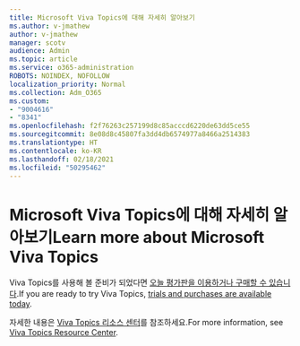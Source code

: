 ```yaml
---
title: Microsoft Viva Topics에 대해 자세히 알아보기
ms.author: v-jmathew
author: v-jmathew
manager: scotv
audience: Admin
ms.topic: article
ms.service: o365-administration
ROBOTS: NOINDEX, NOFOLLOW
localization_priority: Normal
ms.collection: Adm_O365
ms.custom:
- "9004616"
- "8341"
ms.openlocfilehash: f2f76263c257199d8c85acccd6220de63dd5ce55
ms.sourcegitcommit: 8e08d8c45807fa3dd4db6574977a8466a2514383
ms.translationtype: HT
ms.contentlocale: ko-KR
ms.lasthandoff: 02/18/2021
ms.locfileid: "50295462"
---
```

# <a name="learn-more-about-microsoft-viva-topics"></a><span data-ttu-id="4e01f-102">Microsoft Viva Topics에 대해 자세히 알아보기</span><span class="sxs-lookup"><span data-stu-id="4e01f-102">Learn more about Microsoft Viva Topics</span></span>

<span data-ttu-id="4e01f-103">Viva Topics를 사용해 볼 준비가 되었다면 [오늘 평가판을 이용하거나 구매할 수 있습니다](https://aka.ms/BuyVivaTopics).</span><span class="sxs-lookup"><span data-stu-id="4e01f-103">If you are ready to try Viva Topics, [trials and purchases are available today](https://aka.ms/BuyVivaTopics).</span></span>

<span data-ttu-id="4e01f-104">자세한 내용은 [Viva Topics 리소스 센터](https://aka.ms/viva/topics/resources)를 참조하세요.</span><span class="sxs-lookup"><span data-stu-id="4e01f-104">For more information, see [Viva Topics Resource Center](https://aka.ms/viva/topics/resources).</span></span>
